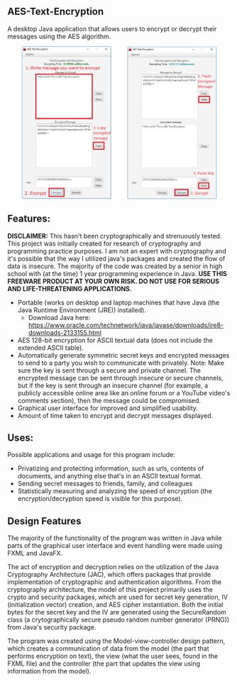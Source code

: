 ## AES-Text-Encryption
A desktop Java application that allows users to encrypt or decrypt their messages using the AES algorithm.

<img src="/img/How To Encrypt-Decrypt.png" style="text-align:center"/>

## Features:
**DISCLAIMER:** This hasn't been cryptographically and strenuously tested. This project was initially created for research of cryptography and programming practice purposes. I am not an expert with cryptography and it's possible that the way I utilized java's packages and created the flow of data is insecure. The majority of the code was created by a senior in high school with (at the time) 1 year programming experience in Java. **USE THIS FREEWARE PRODUCT AT YOUR OWN RISK. DO NOT USE FOR SERIOUS AND LIFE-THREATENING APPLICATIONS.**

- Portable (works on desktop and laptop machines that have Java (the Java Runtime Environment (JRE)) installed).
  - Download Java here: https://www.oracle.com/technetwork/java/javase/downloads/jre8-downloads-2133155.html
- AES 128-bit encryption for ASCII textual data (does not include the extended ASCII table). 
- Automatically generate symmetric secret keys and encrypted messages to send to a party you wish to communicate with privately. 
  Note: Make sure the key is sent through a secure and private channel. The encrypted message can be sent through insecure or
  secure channels, but if the key is sent through an insecure channel (for example, a publicly accessible online area like an online forum or a YouTube video's comments section), then the message could be compromised. 
- Graphical user interface for improved and simplified usability. 
- Amount of time taken to encrypt and decrypt messages displayed.

## Uses:      
Possible applications and usage for this program include:
- Privatizing and protecting information, such as urls, contents of documents, and anything else that's in an ASCII textual format.
- Sending secret messages to friends, family, and colleagues
- Statistically measuring and analyzing the speed of encryption (the encryption/decryption speed is visible for this purpose).

## Design Features
The majority of the functionality of the program was written in Java while parts of the graphical user interface and event handling were made using FXML and JavaFX.

The act of encryption and decryption relies on the utilization of the Java Cryptography Architecture (JAC), which offers packages that provide implementation of cryptographic and authentication algorithms. From the cryptography architecture, the model of this project primarily uses the crypto and security packages, which are used for secret key generation, IV (initialization vector) creation, and AES cipher instantiation. Both the initial bytes for the secret key and the IV are generated using the SecureRandom class (a crytographically secure pseudo random number generator (PRNG)) from Java's security package.

The program was created using the Model-view-controller design pattern, which creates a communication of data from the model (the part that performs encryption on text), the view (what the user sees, found in the FXML file) and the controller (the part that updates the view using information from the model). 

